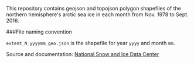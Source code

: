 This repository contains geojson and topojson polygon shapefiles of the northern hemisphere's arctic sea ice in each month from Nov. 1978 to Sept. 2016. 

###File naming convention

`extent_N_yyyymm_geo.json` is the shapefile for year `yyyy` and month `mm`. 

Source and documentation: [National Snow and Ice Data Center](http://nsidc.org/data/docs/noaa/g02135_seaice_index/#monthly_shape)
